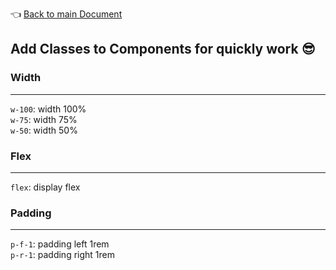 👈 [Back to main Document](../index.md)

## Add Classes to Components for quickly work 😎
### Width
----
`w-100`: width 100% </br>
`w-75`: width 75% </br>
`w-50`: width 50% </br>

### Flex
----
`flex`: display flex

### Padding
----
`p-f-1`: padding left 1rem </br>
`p-r-1`: padding right 1rem